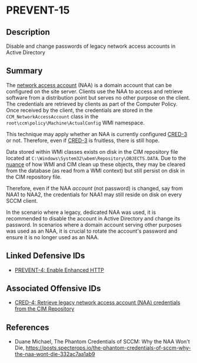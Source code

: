 # PREVENT-15

## Description
Disable and change passwords of legacy network access accounts in Active Directory

## Summary
The [network access account](https://learn.microsoft.com/en-us/mem/configmgr/core/plan-design/hierarchy/accounts#network-access-account) (NAA) is a domain account that can be configured on the site server. Clients use the NAA to access and retrieve software from a distribution point but serves no other purpose on the client. The credentials are retrieved by clients as part of the Computer Policy. Once received by the client, the credentials are stored in the `CCM_NetworkAccessAccount` class in the `root\ccm\policy\Machine\ActualConfig` WMI namespace.

This technique may apply whether an NAA is currently configured [CRED-3](../CRED-3/cred-3_description.md) or not. Therefore, even if [CRED-3](../CRED-3/cred-3_description.md) is fruitless, there is still hope.

Data stored within WMI classes exists on disk in the CIM repository file located at `C:\Windows\System32\wbem\Repository\OBJECTS.DATA`. Due to the [nuance](https://github.com/mandiant/flare-wmi/blob/master/python-cim/doc/data-recovery.md) of how WMI and CIM clean up these objects, they may be cleared from the database (as read from a WMI context) but still persist on disk in the CIM repository file.

Therefore, even if the NAA _account_ (not password) is changed, say from NAA1 to NAA2, the credentials for NAA1 may still reside on disk on every SCCM client.

In the scenario where a legacy, dedicated NAA was used, it is recommended to disable the account in Active Directory and change its password. In scenarios where a domain account serving other purposes was used as an NAA, it is crucial to rotate the account's password and ensure it is no longer used as an NAA.


## Linked Defensive IDs
- [PREVENT-4: Enable Enhanced HTTP](../PREVENT-4/prevent-4_description.md)

## Associated Offensive IDs
- [CRED-4: Retrieve legacy network access account (NAA) credentials from the CIM Repository](../../../attack-techniques/CRED/CRED-4/cred-4_description.md)

## References
- Duane Michael, The Phantom Credentials of SCCM: Why the NAA Won't Die, https://posts.specterops.io/the-phantom-credentials-of-sccm-why-the-naa-wont-die-332ac7aa1ab9